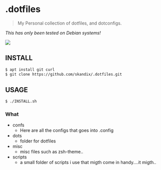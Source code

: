 # .dotfiles
> My Personal collection of dotfiles, and dotconfigs.

*This has only been tested on Debian systems!*

![](https://loot.datapor.no/1ejj6PhVd7U.png)


## INSTALL
```bash
$ apt install git curl
$ git clone https://github.com/skandix/.dotfiles.git
```

## USAGE
```bash 
$ ./INSTALL.sh
```

### What
* confs
	* Here are all the configs that goes into .config
* dots
	* folder for dotfiles
* misc
	* misc files such as zsh-theme.. 
* scripts
	* a small folder of scripts i use that migth come in handy....it migth..